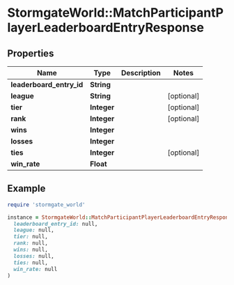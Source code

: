 # StormgateWorld::MatchParticipantPlayerLeaderboardEntryResponse

## Properties

| Name | Type | Description | Notes |
| ---- | ---- | ----------- | ----- |
| **leaderboard_entry_id** | **String** |  |  |
| **league** | **String** |  | [optional] |
| **tier** | **Integer** |  | [optional] |
| **rank** | **Integer** |  | [optional] |
| **wins** | **Integer** |  |  |
| **losses** | **Integer** |  |  |
| **ties** | **Integer** |  | [optional] |
| **win_rate** | **Float** |  |  |

## Example

```ruby
require 'stormgate_world'

instance = StormgateWorld::MatchParticipantPlayerLeaderboardEntryResponse.new(
  leaderboard_entry_id: null,
  league: null,
  tier: null,
  rank: null,
  wins: null,
  losses: null,
  ties: null,
  win_rate: null
)
```


